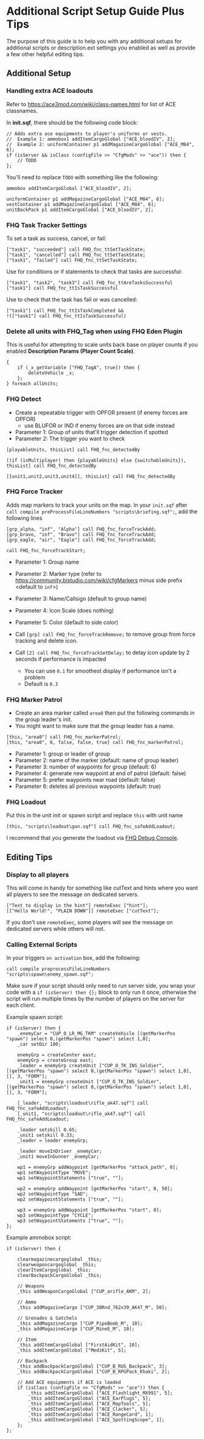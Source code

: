 # Additional Script Setup Guide Plus Tips

The purpose of this guide is to help you with any additional setups for additional scripts or description.ext settings you enabled as well as provide a few other helpful editing tips.

## Additional Setup


### Handling extra ACE loadouts

Refer to https://ace3mod.com/wiki/class-names.html for list of ACE classnames.

In **init.sqf**, there should be the following code block:

```
// Adds extra ace equipments to player's uniforms or vests.
//	Example 1: ammobox1 addItemCargoGlobal ["ACE_bloodIV", 2];
//	Example 2: uniformContainer p1 addMagazineCargoGlobal ["ACE_M84", 6];
if (isServer && isClass (configFile >> "CfgMods" >> "ace")) then {
    // TODO
};
```

You'll need to replace `TODO` with something like the following:

```
ammobox addItemCargoGlobal ["ACE_bloodIV", 2];

uniformContainer p1 addMagazineCargoGlobal ["ACE_M84", 6];
vestContainer p1 addMagazineCargoGlobal ["ACE_M84", 6];
unitBackPack p1 addItemCargoGlobal ["ACE_bloodIV", 2];
```

### FHQ Task Tracker Settings

To set a task as success, cancel, or fail:

```
["task1", "succeeded"] call FHQ_fnc_ttSetTaskState;
["task1", "cancelled"] call FHQ_fnc_ttSetTaskState;
["task1", "failed"] call FHQ_fnc_ttSetTaskState;
```

Use for conditions or if statements to check that tasks are successful:

```
["task1", "task2", "task3"] call FHQ_fnc_ttAreTasksSuccessful
["task1"] call FHQ_fnc_ttIsTaskSuccessful
```

Use to check that the task has fail or was cancelled:

```
["task1"] call FHQ_fnc_ttIsTaskCompleted &&
!(["task1"] call FHQ_fnc_ttIsTaskSuccessful)
```


### Delete all units with FHQ_Tag when using FHQ Eden Plugin

This is useful for attempting to scale units back base on player counts if you enabled **Description Params (Player Count Scale)**.

```
{
	if (_x getVariable ["FHQ_TagA", true]) then {
		deleteVehicle _x;
	};
} foreach allUnits;
```


### FHQ Detect

* Create a repeatable trigger with OPFOR present (if enemy forces are OPFOR)
	* use BLUFOR or IND if enemy forces are on that side instead
* Parameter 1: Group of units that'll trigger detection if spotted
* Parameter 2: The trigger you want to check

```
[playableUnits, thisList] call FHQ_fnc_detectedBy

[(if (isMultiplayer) then {playableUnits} else {switchableUnits}), thisList] call FHQ_fnc_detectedBy

[[unit1,unit2,unit3,unit4]], thisList] call FHQ_fnc_detectedBy
```


### FHQ Force Tracker

Adds map markers to track your units on the map. In your `init.sqf` after `call compile preProcessFileLineNumbers "scripts\briefing.sqf";`, add the following lines

```
[grp_alpha, "inf", "Alpha"] call FHQ_fnc_forceTrackAdd;
[grp_bravo, "inf", "Bravo"] call FHQ_fnc_forceTrackAdd;
[grp_eagle, "air", "Eagle"] call FHQ_fnc_forceTrackAdd;

call FHQ_fnc_forceTrackStart;
```

* Parameter 1: Group name
* Parameter 2: Marker type (refer to https://community.bistudio.com/wiki/cfgMarkers minus side prefix <default to `inf`>)
* Parameter 3: Name/Callsign (default to group name)
* Parameter 4: Icon Scale (does nothing)
* Parameter 5: Color (default to side color)

* Call `[grp] call FHQ_fnc_forceTrackRemove;` to remove group from force tracking and delete icon.
* Call `[2] call FHQ_fnc_forceTrackSetDelay;` to delay icon update by 2 seconds if performance is impacted
	* You can use `0.1` for smoothest display if performance isn't a problem
	* Default is `0.3`


### FHQ Marker Patrol

* Create an area marker called `area0` then put the following commands in the group leader's init.
* You might want to make sure that the group leader has a name.

```
[this, "area0"] call FHQ_fnc_markerPatrol;
[this, "area0", 6, false, false, true] call FHQ_fnc_markerPatrol;
```

* Parameter 1: group or leader of group
* Parameter 2: name of the marker (default: name of group leader)
* Parameter 3: number of waypoints for group (default: 6)
* Parameter 4: generate new waypoint at end of patrol (default: false)
* Parameter 5: prefer waypoints near road (default: false)
* Parameter 6: deletes all previous waypoints (default: true)


### FHQ Loadout

Put this in the unit init or spawn script and replace `this` with unit name

```
[this, "scripts\loadout\gun.sqf"] call FHQ_fnc_safeAddLoadout;
```

I recommend that you generate the loadout via [FHQ Debug Console](http://ciahome.net/forum/showthread.php?tid=3723).



## Editing Tips

### Display to all players

This will come in handy for something like cutText and hints where you want all players to see the message on dedicated servers.

```
["Text to display in the hint"] remoteExec ["hint"];
[["Hello World!", "PLAIN DOWN"]] remoteExec ["cutText"];
```

If you don't use `remoteExec`, some players will see the message on dedicated servers while others will not.

### Calling External Scripts

In your triggers `on activation` box, add the following:

```
call compile preprocessFileLineNumbers "scripts\spawn\enemy_spawn.sqf";
```

Make sure if your script should only need to run server side, you wrap your code with a `if (isServer) then {};` block to only run it once, otherwise the script will run multiple times by the number of players on the server for each client.

Example spawn script:

```
if (isServer) then {
	_enemyCar = "CUP_O_LR_MG_TKM" createVehicle [(getMarkerPos "spawn") select 0,(getMarkerPos "spawn") select 1,0];
	_car setDir 180;

	enemyGrp = createCenter east;
	enemyGrp = createGroup east;
	_leader = enemyGrp createUnit ["CUP_O_TK_INS_Soldier", [(getMarkerPos "spawn") select 0,(getMarkerPos "spawn") select 1,0], [], 3, "FORM"];
	_unit1 = enemyGrp createUnit ["CUP_O_TK_INS_Soldier", [(getMarkerPos "spawn") select 0,(getMarkerPos "spawn") select 1,0], [], 3, "FORM"];

	[_leader, "scripts\loadout\rifle_ak47.sqf"] call FHQ_fnc_safeAddLoadout;
	[_unit1, "scripts\loadout\rifle_ak47.sqf"] call FHQ_fnc_safeAddLoadout;

	_leader setskill 0.65;
	_unit1 setskill 0.33;
	_leader = leader enemyGrp;

	_leader moveInDriver _enemyCar;
	_unit1 moveInGunner _enemyCar;

	wp1 = enemyGrp addWaypoint [getMarkerPos "attack_path", 0];
	wp1 setWaypointType "MOVE";
	wp1 setWaypointStatements ["true", ""];

	wp2 = enemyGrp addWaypoint [getMarkerPos "start", 0, 50];
	wp2 setWaypointType "SAD";
	wp2 setWaypointStatements ["true", ""];

	wp3 = enemyGrp addWaypoint [getMarkerPos "start", 0];
	wp3 setWaypointType "CYCLE";
	wp3 setWaypointStatements ["true", ""];
};
```

Example ammobox script:

```
if (isServer) then {

	clearmagazinecargoglobal _this;
	clearweaponcargoglobal _this;
	clearItemCargoglobal _this;
	clearBackpackCargoGlobal _this;

	// Weapons
	_this addWeaponCargoGlobal ["CUP_arifle_AKM", 2];

	// Ammo
	_this addMagazineCargo ["CUP_30Rnd_762x39_AK47_M", 50];

	// Grenades & Satchels
	_this addMagazineCargo ["CUP_PipeBomb_M", 10];
	_this addMagazineCargo ["CUP_MineE_M", 10];

	// Item
	_this addItemCargoGlobal ["FirstAidKit", 10];
	_this addItemCargoGlobal ["MediKit", 5];

	// Backpack
	_this addBackpackCargoGlobal ["CUP_B_RUS_Backpack", 3];
	_this addBackpackCargoGlobal ["CUP_B_RPGPack_Khaki", 2];

	// Add ACE equipments if ACE is loaded
	if (isClass (configFile >> "CfgMods" >> "ace")) then {
		_this addItemCargoGlobal ["ACE_Flashlight_MX991", 5];
		_this addItemCargoGlobal ["ACE_EarPlugs", 5];
		_this addItemCargoGlobal ["ACE_MapTools", 5];
		_this addItemCargoGlobal ["ACE_Clacker", 5];
		_this addItemCargoGlobal ["ACE_RangeCard", 1];
		_this addItemCargoGlobal ["ACE_SpottingScope", 1];
	};
};
```